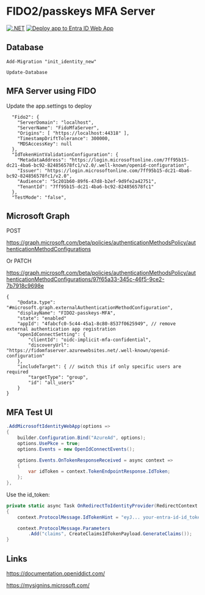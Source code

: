 # FIDO2/passkeys MFA Server

[![.NET](https://github.com/damienbod/MfaServer/actions/workflows/dotnet.yml/badge.svg)](https://github.com/damienbod/MfaServer/actions/workflows/dotnet.yml)  [![Deploy app to Entra ID Web App](https://github.com/damienbod/MfaServer/actions/workflows/azure-webapps-dotnet-core.yml/badge.svg)](https://github.com/damienbod/MfaServer/actions/workflows/azure-webapps-dotnet-core.yml)

## Database

```
Add-Migration "init_identity_new" 
```

```
Update-Database
```

## MFA Server using FIDO

Update the app.settings to deploy

```
  "Fido2": {
    "ServerDomain": "localhost",
    "ServerName": "FidoMfaServer",
    "Origins": [ "https://localhost:44318" ],
    "TimestampDriftTolerance": 300000,
    "MDSAccessKey": null
  },
  "IdTokenHintValidationConfiguration": {
    "MetadataAddress": "https://login.microsoftonline.com/7ff95b15-dc21-4ba6-bc92-824856578fc1/v2.0/.well-known/openid-configuration",
    "Issuer": "https://login.microsoftonline.com/7ff95b15-dc21-4ba6-bc92-824856578fc1/v2.0",
    "Audience": "5c201b60-89f6-47d8-b2ef-9d9fe2a42751",
    "TenantId": "7ff95b15-dc21-4ba6-bc92-824856578fc1"
  },
  "TestMode": "false",
```

## Microsoft Graph 

POST 

https://graph.microsoft.com/beta/policies/authenticationMethodsPolicy/authenticationMethodConfigurations

Or PATCH

https://graph.microsoft.com/beta/policies/authenticationMethodsPolicy/authenticationMethodConfigurations/97f65a33-345c-46f5-9ce2-7b7918c9698e

```
{
    "@odata.type": "#microsoft.graph.externalAuthenticationMethodConfiguration",
    "displayName": "FIDO2-passkeys-MFA",
    "state": "enabled"
    "appId": "4fabcfc0-5c44-45a1-8c80-8537f0625949", // remove external authentication app registration
    "openIdConnectSetting": {
        "clientId": "oidc-implicit-mfa-confidential",
        "discoveryUrl": "https://fidomfaserver.azurewebsites.net/.well-known/openid-configuration"
    },
    "includeTarget": { // switch this if only specific users are required
        "targetType": "group",
        "id": "all_users"
    }
}
```

## MFA Test UI

```csharp
.AddMicrosoftIdentityWebApp(options =>
{
    builder.Configuration.Bind("AzureAd", options);
    options.UsePkce = true;
    options.Events = new OpenIdConnectEvents();

    options.Events.OnTokenResponseReceived = async context =>
    {
        var idToken = context.TokenEndpointResponse.IdToken;
    };
},
```

Use the id_token:

```csharp
private static async Task OnRedirectToIdentityProvider(RedirectContext context)
{
    context.ProtocolMessage.IdTokenHint = "eyJ... your-entra-id-id_token-goes-here";

    context.ProtocolMessage.Parameters
        .Add("claims", CreateClaimsIdTokenPayload.GenerateClaims());
}
```


## Links

https://documentation.openiddict.com/

https://mysignins.microsoft.com/